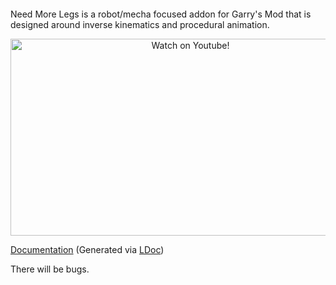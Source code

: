 <p align="center">
  <img src="https://raw.githubusercontent.com/shadowscion/NeedMoreLegs/master/materials/logo_nml.png" alt=""/>
</p>

Need More Legs is a robot/mecha focused addon for Garry's Mod that is designed around inverse kinematics and procedural animation.

<p align="center">
<a href="http://www.youtube.com/watch?feature=player_embedded&v=OylL29wIEtE
" target="_blank"><img src="http://img.youtube.com/vi/OylL29wIEtE/0.jpg" 
alt="Watch on Youtube!" title="Watch on Youtube!" width="560" height="315"/></a>
</p>


[Documentation](https://dl.dropboxusercontent.com/u/10388108/web/needmorelegs/documentation/index.html) (Generated via [LDoc](https://github.com/stevedonovan/LDoc))

There will be bugs.
